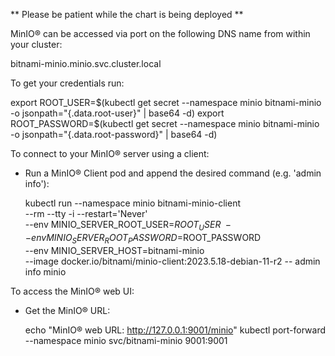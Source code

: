 ** Please be patient while the chart is being deployed **

MinIO&reg; can be accessed via port  on the following DNS name from within your cluster:

bitnami-minio.minio.svc.cluster.local

To get your credentials run:

export ROOT_USER=$(kubectl get secret --namespace minio bitnami-minio -o jsonpath="{.data.root-user}" | base64 -d)
export ROOT_PASSWORD=$(kubectl get secret --namespace minio bitnami-minio -o jsonpath="{.data.root-password}" | base64 -d)

To connect to your MinIO&reg; server using a client:

- Run a MinIO&reg; Client pod and append the desired command (e.g. 'admin info'):

  kubectl run --namespace minio bitnami-minio-client \
  --rm --tty -i --restart='Never' \
  --env MINIO_SERVER_ROOT_USER=$ROOT_USER \
  --env MINIO_SERVER_ROOT_PASSWORD=$ROOT_PASSWORD \
  --env MINIO_SERVER_HOST=bitnami-minio \
  --image docker.io/bitnami/minio-client:2023.5.18-debian-11-r2 -- admin info minio

To access the MinIO&reg; web UI:

- Get the MinIO&reg; URL:

  echo "MinIO&reg; web URL: http://127.0.0.1:9001/minio"
  kubectl port-forward --namespace minio svc/bitnami-minio 9001:9001
